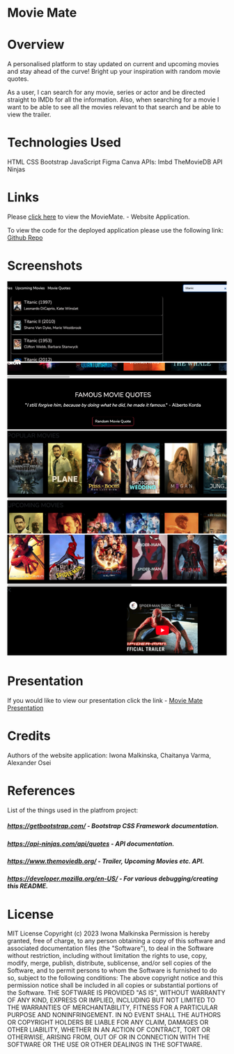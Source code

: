 

# Movie Mate 
# Overview
A personalised platform to stay updated on current and upcoming movies and stay ahead of the curve! 
Bright up your inspiration with random movie quotes. 


As a user, I can search for any movie, series or actor and be directed straight to IMDb for all the information. 
Also, when searching for a movie I want to be able to see all the movies relevant to that search and be able to view the trailer.

# Technologies Used

HTML
CSS
Bootstrap
JavaScript
Figma
Canva
APIs:
    Imbd
    TheMovieDB
    API Ninjas

# Links

Please [click here](https://ivonamaria.github.io/MovieMate/) to view the MovieMate. - Website Application.

To view the code for the deployed application please use the following link: [Github Repo](https://alexsosei.github.io/MovieMate/)

# Screenshots

![search bar taking you to external IMDb website](/images/Screenshot%202023-02-16%20at%2021.03.09.png)
![Movie Quotes Section](/images/Screenshot%202023-02-16%20at%2021.05.15.png)
![Popular and Upcoming Movies](/images/Screenshot%202023-02-16%20at%2022.32.30.png)
![Trailer](/images/Screenshot%202023-02-16%20at%2021.04.31.png)

# Presentation 

If you would like to view our presentation click the link - [Movie Mate Presentation](https://www.canva.com/design/DAFatSKms9c/JENMi08SayIBL8kU_lsLaw/view?utm_content=DAFatSKms9c&utm_campaign=designshare&utm_medium=link&utm_source=publishsharelink)

# Credits 

Authors of the website application: Iwona Malkinska, Chaitanya Varma, Alexander Osei

# References

List of the things used in the platfrom project:

##### https://getbootstrap.com/ - Bootstrap CSS Framework documentation.
##### https://api-ninjas.com/api/quotes - API documentation.
##### https://www.themoviedb.org/ - Trailer, Upcoming Movies etc. API.
##### https://developer.mozilla.org/en-US/ - For various debugging/creating this README.

# License

MIT License Copyright (c) 2023 Iwona Malkinska Permission is hereby granted, free of charge, to any person obtaining a copy of this software and associated documentation files (the "Software"), to deal in the Software without restriction, including without limitation the rights to use, copy, modify, merge, publish, distribute, sublicense, and/or sell copies of the Software, and to permit persons to whom the Software is furnished to do so, subject to the following conditions: The above copyright notice and this permission notice shall be included in all copies or substantial portions of the Software. THE SOFTWARE IS PROVIDED "AS IS", WITHOUT WARRANTY OF ANY KIND, EXPRESS OR IMPLIED, INCLUDING BUT NOT LIMITED TO THE WARRANTIES OF MERCHANTABILITY, FITNESS FOR A PARTICULAR PURPOSE AND NONINFRINGEMENT. IN NO EVENT SHALL THE AUTHORS OR COPYRIGHT HOLDERS BE LIABLE FOR ANY CLAIM, DAMAGES OR OTHER LIABILITY, WHETHER IN AN ACTION OF CONTRACT, TORT OR OTHERWISE, ARISING FROM, OUT OF OR IN CONNECTION WITH THE SOFTWARE OR THE USE OR OTHER DEALINGS IN THE SOFTWARE.


